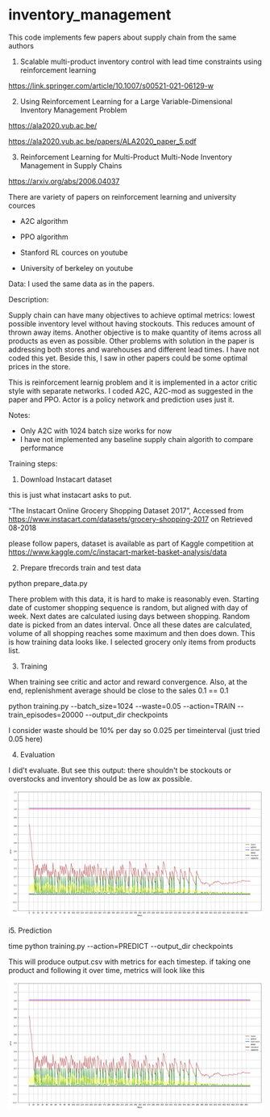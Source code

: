 # inventory_management

This code implements few papers about supply chain from the same authors

1. Scalable multi-product inventory control with lead time constraints using reinforcement learning

https://link.springer.com/article/10.1007/s00521-021-06129-w

2. Using Reinforcement Learning for a Large Variable-Dimensional Inventory Management Problem

https://ala2020.vub.ac.be/

https://ala2020.vub.ac.be/papers/ALA2020_paper_5.pdf

3. Reinforcement Learning for Multi-Product Multi-Node Inventory Management in Supply Chains

https://arxiv.org/abs/2006.04037

There are variety of papers on reinforcement learning and university cources

- A2C algorithm
- PPO algorithm

- Stanford RL cources on youtube
- University of berkeley on youtube

Data: I used the same data as in the papers.

Description:

Supply chain can have many objectives to achieve optimal metrics: lowest possible inventory level without having stockouts. This reduces amount of thrown away items. Another objective is to make quantity of items across all products as even as possible. Other problems with solution in the paper is addressing both stores and warehouses and different lead times. I have not coded this yet. Beside this, I saw in other papers could be some optimal prices in the store.   

This is reinforcement learnig problem and it is implemented in a actor critic style with separate networks. I coded A2C, A2C-mod as suggested in the paper and PPO. Actor is a policy network and prediction uses just it.

Notes:

- Only A2C with 1024 batch size works for now
- I have not implemented any baseline supply chain algorith to compare performance

Training steps:

1. Download Instacart dataset

this is just what instacart asks to put. 

“The Instacart Online Grocery Shopping Dataset 2017”, Accessed from https://www.instacart.com/datasets/grocery-shopping-2017 on Retrieved 08-2018

please follow papers, dataset is available as part of Kaggle competition at https://www.kaggle.com/c/instacart-market-basket-analysis/data

2. Prepare tfrecords train and test data

python prepare_data.py

There problem with this data, it is hard to make is reasonably even. Starting date of customer shopping sequence is random, but aligned with day of week. Next dates are calculated iusing days between shopping. Random date is picked from an dates interval. Once all these dates are calculated, volume of all shopping reaches some maximum and then does down. This is how training data looks like. I selected grocery only items from products list. 

3. Training

When training see critic and actor and reward convergence. Also, at the end, replenishment average should be close to the sales 0.1 == 0.1

python training.py --batch_size=1024 --waste=0.05 --action=TRAIN --train_episodes=20000 --output_dir checkpoints

I consider waste should be 10% per day so 0.025 per timeinterval (just tried 0.05 here)

4. Evaluation

I did't evaluate. But see this output: there shouldn't be stockouts or overstocks and inventory should be as low ax possible.

![output sample](samples/curves/data_prep_cell_12_output_0.png "Sample inventory and replenishment dynamics")

i5. Prediction

time python training.py --action=PREDICT --output_dir checkpoints

This will produce output.csv with metrics for each timestep. if taking one product and following it over time, metrics will look like this

![output sample](samples/curves/data_prep_cell_12_output_0.png "Sample inventory and replenishment dynamics")
